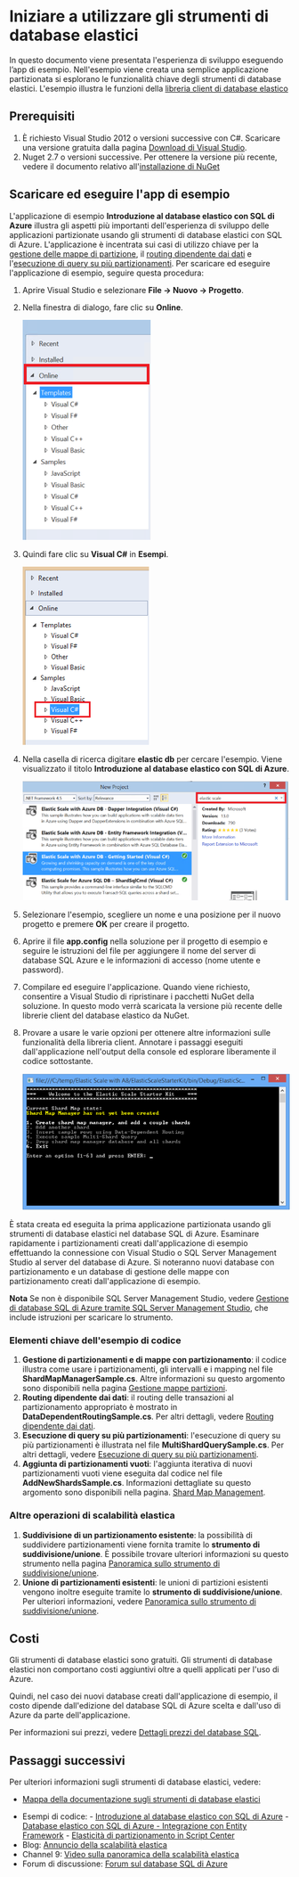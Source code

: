 <properties 
	pageTitle="Iniziare a utilizzare gli strumenti di database elastici" 
	description="Spiegazione di base della funzionalità relativa agli strumenti di database elastici del database SQL di Azure, che include un'app di esempio di facile esecuzione." 
	services="sql-database" 
	documentationCenter="" 
	manager="jeffreyg" 
	authors="ddove" 
	editor="sidneyh"/>

<tags 
	ms.service="sql-database" 
	ms.workload="sql-database" 
	ms.tgt_pltfrm="na" 
	ms.devlang="na" 
	ms.topic="article" 
	ms.date="03/22/2016" 
	ms.author="ddove;sidneyh"/>

# Iniziare a utilizzare gli strumenti di database elastici

In questo documento viene presentata l'esperienza di sviluppo eseguendo l’app di esempio. Nell'esempio viene creata una semplice applicazione partizionata si esplorano le funzionalità chiave degli strumenti di database elastici. L'esempio illustra le funzioni della [libreria client di database elastico](sql-database-elastic-database-client-library.md)

## Prerequisiti

1. È richiesto Visual Studio 2012 o versioni successive con C#. Scaricare una versione gratuita dalla pagina [Download di Visual Studio](http://www.visualstudio.com/downloads/download-visual-studio-vs.aspx).
2. Nuget 2.7 o versioni successive. Per ottenere la versione più recente, vedere il documento relativo all'[installazione di NuGet](http://docs.nuget.org/docs/start-here/installing-nuget)

## Scaricare ed eseguire l'app di esempio

L'applicazione di esempio **Introduzione al database elastico con SQL di Azure** illustra gli aspetti più importanti dell'esperienza di sviluppo delle applicazioni partizionate usando gli strumenti di database elastici con SQL di Azure. L'applicazione è incentrata sui casi di utilizzo chiave per la [gestione delle mappe di partizione](sql-database-elastic-scale-shard-map-management.md), il [routing dipendente dai dati](sql-database-elastic-scale-data-dependent-routing.md) e l'[esecuzione di query su più partizionamenti](sql-database-elastic-scale-multishard-querying.md). Per scaricare ed eseguire l'applicazione di esempio, seguire questa procedura:

1. Aprire Visual Studio e selezionare **File -> Nuovo -> Progetto**.
2. Nella finestra di dialogo, fare clic su **Online**.

    ![New Project>Online][2]
3. Quindi fare clic su **Visual C#** in **Esempi**.

    ![Click Visual C#][3]
4. Nella casella di ricerca digitare **elastic db** per cercare l'esempio. Viene visualizzato il titolo **Introduzione al database elastico con SQL di Azure**.

    ![Search Box][1]
 
5. Selezionare l'esempio, scegliere un nome e una posizione per il nuovo progetto e premere **OK** per creare il progetto.
6. Aprire il file **app.config** nella soluzione per il progetto di esempio e seguire le istruzioni del file per aggiungere il nome del server di database SQL Azure e le informazioni di accesso (nome utente e password).
7. Compilare ed eseguire l'applicazione. Quando viene richiesto, consentire a Visual Studio di ripristinare i pacchetti NuGet della soluzione. In questo modo verrà scaricata la versione più recente delle librerie client del database elastico da NuGet.
8. Provare a usare le varie opzioni per ottenere altre informazioni sulle funzionalità della libreria client. Annotare i passaggi eseguiti dall'applicazione nell'output della console ed esplorare liberamente il codice sottostante.

    ![progress][4]

È stata creata ed eseguita la prima applicazione partizionata usando gli strumenti di database elastici nel database SQL di Azure. Esaminare rapidamente i partizionamenti creati dall'applicazione di esempio effettuando la connessione con Visual Studio o SQL Server Management Studio al server del database di Azure. Si noteranno nuovi database con partizionamento e un database di gestione delle mappe con partizionamento creati dall'applicazione di esempio.

**Nota** Se non è disponibile SQL Server Management Studio, vedere [Gestione di database SQL di Azure tramite SQL Server Management Studio](sql-database-manage-azure-ssms.md), che include istruzioni per scaricare lo strumento.

### Elementi chiave dell'esempio di codice

1. **Gestione di partizionamenti e di mappe con partizionamento**: il codice illustra come usare i partizionamenti, gli intervalli e i mapping nel file **ShardMapManagerSample.cs**. Altre informazioni su questo argomento sono disponibili nella pagina [Gestione mappe partizioni](http://go.microsoft.com/?linkid=9862595).  
2. **Routing dipendente dai dati**: il routing delle transazioni al partizionamento appropriato è mostrato in **DataDependentRoutingSample.cs**. Per altri dettagli, vedere [Routing dipendente dai dati](http://go.microsoft.com/?linkid=9862596). 
3. **Esecuzione di query su più partizionamenti**: l'esecuzione di query su più partizionamenti è illustrata nel file **MultiShardQuerySample.cs**. Per altri dettagli, vedere [Esecuzione di query su più partizionamenti](http://go.microsoft.com/?linkid=9862597).
4. **Aggiunta di partizionamenti vuoti**: l'aggiunta iterativa di nuovi partizionamenti vuoti viene eseguita dal codice nel file **AddNewShardsSample.cs**. Informazioni dettagliate su questo argomento sono disponibili nella pagina. [Shard Map Management](http://go.microsoft.com/?linkid=9862595).

### Altre operazioni di scalabilità elastica

1. **Suddivisione di un partizionamento esistente**: la possibilità di suddividere partizionamenti viene fornita tramite lo **strumento di suddivisione/unione**. È possibile trovare ulteriori informazioni su questo strumento nella pagina [Panoramica sullo strumento di suddivisione/unione](sql-database-elastic-scale-overview-split-and-merge.md).
2. **Unione di partizionamenti esistenti**: le unioni di partizioni esistenti vengono inoltre eseguite tramite lo **strumento di suddivisione/unione**. Per ulteriori informazioni, vedere [Panoramica sullo strumento di suddivisione/unione](sql-database-elastic-scale-overview-split-and-merge.md).   


## Costi

Gli strumenti di database elastici sono gratuiti. Gli strumenti di database elastici non comportano costi aggiuntivi oltre a quelli applicati per l'uso di Azure.

Quindi, nel caso dei nuovi database creati dall'applicazione di esempio, il costo dipende dall'edizione del database SQL di Azure scelta e dall'uso di Azure da parte dell'applicazione.

Per informazioni sui prezzi, vedere [Dettagli prezzi del database SQL](https://azure.microsoft.com/pricing/details/sql-database/).

## Passaggi successivi
Per ulteriori informazioni sugli strumenti di database elastici, vedere:

* [Mappa della documentazione sugli strumenti di database elastici](https://azure.microsoft.com/documentation/learning-paths/sql-database-elastic-scale/) 
-    Esempi di codice: 
    -    [Introduzione al database elastico con SQL di Azure](http://code.msdn.microsoft.com/Elastic-Scale-with-Azure-a80d8dc6?SRC=VSIDE)
    -    [Database elastico con SQL di Azure - Integrazione con Entity Framework](http://code.msdn.microsoft.com/Elastic-Scale-with-Azure-bae904ba?SRC=VSIDE)
    -    [Elasticità di partizionamento in Script Center](https://gallery.technet.microsoft.com/scriptcenter/Elastic-Scale-Shard-c9530cbe)
-    Blog: [Annuncio della scalabilità elastica](https://azure.microsoft.com/blog/2014/10/02/introducing-elastic-scale-preview-for-azure-sql-database/)
-    Channel 9: [Video sulla panoramica della scalabilità elastica](http://channel9.msdn.com/Shows/Data-Exposed/Azure-SQL-Database-Elastic-Scale)
-    Forum di discussione: [Forum sul database SQL di Azure](http://social.msdn.microsoft.com/forums/azure/home?forum=ssdsgetstarted)


<!--Anchors-->
[The Elastic Scale Sample Application]: #The-Elastic-Scale-Sample-Application
[Download and Run the Sample App]: #Download-and-Run-the-Sample-App
[Cost]: #Cost
[Next steps]: #next-steps

<!--Image references-->
[1]: ./media/sql-database-elastic-scale-get-started/newProject.png
[2]: ./media/sql-database-elastic-scale-get-started/click-online.png
[3]: ./media/sql-database-elastic-scale-get-started/click-CSharp.png
[4]: ./media/sql-database-elastic-scale-get-started/output2.png
 

<!---HONumber=AcomDC_0323_2016-->